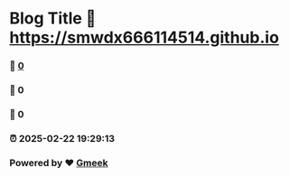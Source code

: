 # Blog Title :link: https://smwdx666114514.github.io 
### :page_facing_up: [0](https://smwdx666114514.github.io/tag.html) 
### :speech_balloon: 0 
### :hibiscus: 0 
### :alarm_clock: 2025-02-22 19:29:13 
### Powered by :heart: [Gmeek](https://github.com/Meekdai/Gmeek)
